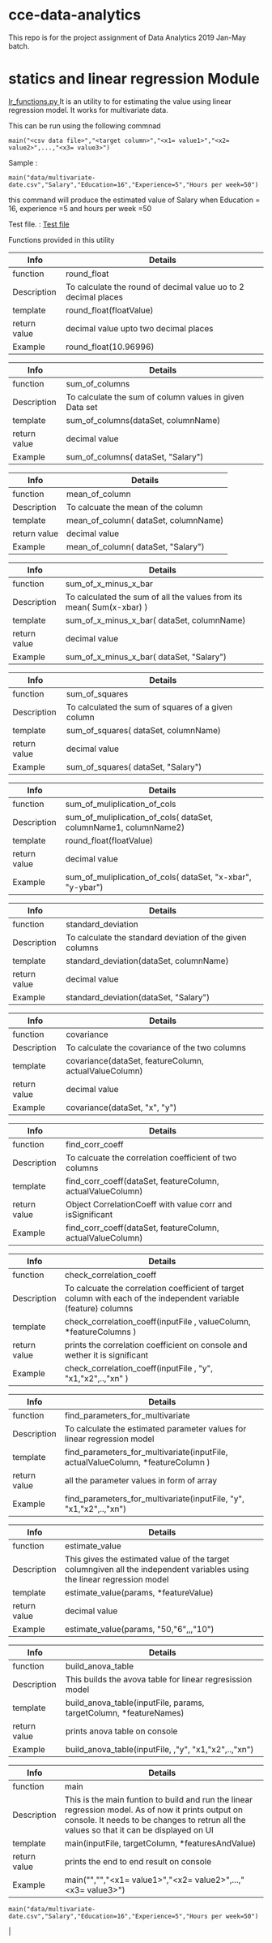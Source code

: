 # cce-data-analytics
This repo is for the project assignment of Data Analytics 2019 Jan-May batch.


# statics and linear regression Module
[lr_functions.py ](lr_functions.py)
It is an utility to for estimating the value using linear regression model. It works for multivariate data.

This can be run using the following commnad

```
main("<csv data file>","<target column>","<x1= value1>","<x2= value2>",...,"<x3= value3>")
```
Sample :
```
main("data/multivariate-date.csv","Salary","Education=16","Experience=5","Hours per week=50")
```
this command will produce the estimated value of Salary when Education = 16, experience =5 and hours per week =50  

Test file. : 
[Test file ](test/linear-regrestion-test.py)

Functions provided in this utility

| Info | Details |
|--------------|------------|
| function     | round_float |
| Description  | To calculate the round of decimal value uo to 2 decimal places |
| template     | round_float(floatValue) |
| return value | decimal value upto two decimal places |
| Example      | round_float(10.96996) |

| Info | Details |
|--------------|------------|
| function     | sum_of_columns |
| Description  | To calculate the sum of  column values in given Data set |
| template     | sum_of_columns(dataSet, columnName) |
| return value | decimal value |
| Example      | sum_of_columns( dataSet, "Salary")|

| Info | Details |
|--------------|------------|
| function     | mean_of_column |
| Description  | To calcuate the mean of the column |
| template     | mean_of_column( dataSet, columnName) |
| return value | decimal value|
| Example      | mean_of_column( dataSet,  "Salary") |

| Info | Details |
|--------------|------------|
| function     | sum_of_x_minus_x_bar |
| Description  | To calculated the sum of all the values from its mean( Sum(x-xbar) ) |
| template     | sum_of_x_minus_x_bar( dataSet, columnName) |
| return value | decimal value |
| Example      | sum_of_x_minus_x_bar( dataSet,  "Salary") |

| Info | Details |
|--------------|------------|
| function     | sum_of_squares |
| Description  | To calculated the sum of squares of a given column |
| template     | sum_of_squares( dataSet, columnName) |
| return value | decimal value |
| Example      | sum_of_squares( dataSet,  "Salary") |

| Info | Details |
|--------------|------------|
| function     | sum_of_muliplication_of_cols |
| Description  | sum_of_muliplication_of_cols( dataSet, columnName1, columnName2)|
| template     | round_float(floatValue) |
| return value | decimal value |
| Example      | sum_of_muliplication_of_cols( dataSet,  "x-xbar",  "y-ybar") |

| Info | Details |
|--------------|------------|
| function     | standard_deviation |
| Description  | To calculate the standard deviation of the given columns|
| template     | standard_deviation(dataSet, columnName) |
| return value | decimal value |
| Example      | standard_deviation(dataSet,  "Salary") |

| Info | Details |
|--------------|------------|
| function     | covariance |
| Description  | To calculate the covariance of the two columns |
| template     | covariance(dataSet, featureColumn, actualValueColumn) |
| return value | decimal value |
| Example      | covariance(dataSet, "x", "y")  |

| Info | Details |
|--------------|------------|
| function     | find_corr_coeff |
| Description  | To calcuate the correlation coefficient of two columns |
| template     | find_corr_coeff(dataSet, featureColumn, actualValueColumn) |
| return value | Object CorrelationCoeff with value corr and isSignificant |
| Example      | find_corr_coeff(dataSet, featureColumn, actualValueColumn) |

| Info | Details |
|--------------|------------|
| function     | check_correlation_coeff |
| Description  | To calcuate the correlation coefficient of  target column with each of the independent variable (feature) columns |
| template     | check_correlation_coeff(inputFile , valueColumn, *featureColumns ) |
| return value | prints the correlation coefficient on console and wether it is significant |
| Example      | check_correlation_coeff(inputFile , "y", "x1,"x2",..,"xn" ) |

| Info | Details |
|--------------|------------|
| function     | find_parameters_for_multivariate |
| Description  | To calculate the estimated parameter values for linear regression model |
| template     | find_parameters_for_multivariate(inputFile, actualValueColumn, *featureColumn )|
| return value | all the parameter values in form of array |
| Example      | find_parameters_for_multivariate(inputFile, "y", "x1,"x2",..,"xn") |

| Info | Details |
|--------------|------------|
| function     | estimate_value |
| Description  | This gives the estimated value of the target columngiven all the independent variables  using the linear regression model |
| template     | estimate_value(params, *featureValue)  |
| return value | decimal value |
| Example      | estimate_value(params, "50,"6",,,"10")  |

| Info | Details |
|--------------|------------|
| function     | build_anova_table |
| Description  | This builds the avova table for linear regresission model |
| template     | build_anova_table(inputFile, params, targetColumn, *featureNames) |
| return value | prints anova table on console |
| Example      | build_anova_table(inputFile, <parameter value found by find_parameters_for_multivariate method> ,"y", "x1,"x2",..,"xn") |

| Info | Details |
|--------------|------------|
| function     | main |
| Description  | This is the main funtion to build and run the linear regression model. As of now it prints output on console. It needs to be changes to retrun all the values so that it can be displayed on UI |
| template     | main(inputFile, targetColumn, *featuresAndValue) |
| return value | prints the end to end result on console |
| Example      | main("<csv data file>","<target column>","<x1= value1>","<x2= value2>",...,"<x3= value3>") 
	main("data/multivariate-date.csv","Salary","Education=16","Experience=5","Hours per week=50")
|

